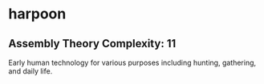 # harpoon

## Assembly Theory Complexity: 11
Early human technology for various purposes including hunting, gathering, and daily life.
